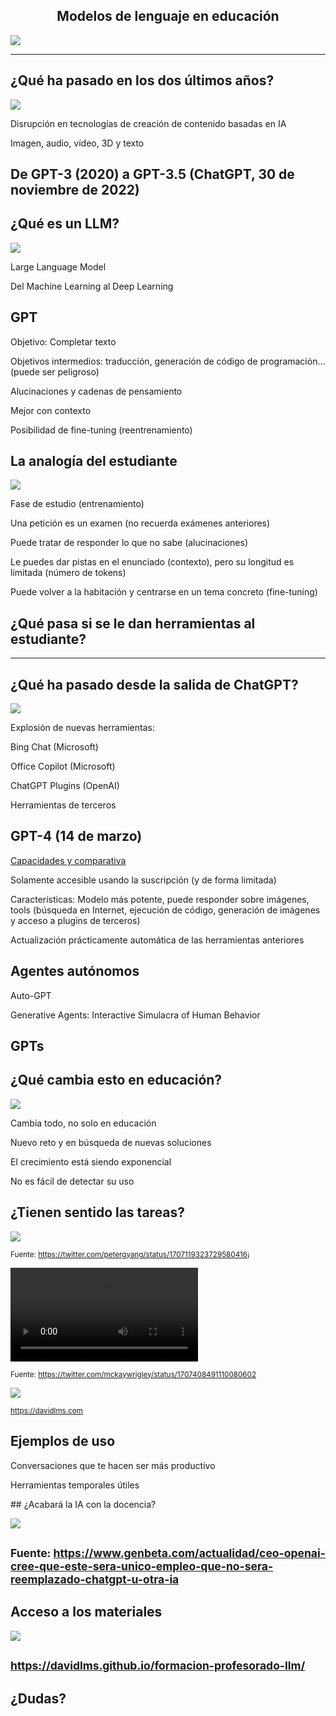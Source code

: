 <h2 class="r-fit-text" style="text-align: center"> Modelos de lenguaje en educación </h2>

<img class="r-stretch" style="text-align: center" src="../assets/cover.png">

---
## ¿Qué ha pasado en los dos últimos años?

<img class="r-stretch" style="text-align: center" src="../assets/generative-ai.png">


Disrupción en tecnologías de creación de contenido basadas en IA

Imagen, audio, vídeo, 3D y texto <!-- .element: class="fragment" -->

De GPT-3 (2020) a GPT-3.5 (ChatGPT, 30 de noviembre de 2022) <!-- .element: class="fragment" -->
---
## ¿Qué es un LLM?

<img class="r-stretch" style="text-align: center" src="../assets/babel.png">


Large Language Model

Del Machine Learning al Deep Learning <!-- .element: class="fragment" -->


## GPT

Objetivo: Completar texto <!-- .element: class="fragment" -->

Objetivos intermedios: traducción, generación de código de programación... (puede ser peligroso)<!-- .element: class="fragment" -->

Alucinaciones y cadenas de pensamiento <!-- .element: class="fragment" -->

Mejor con contexto <!-- .element: class="fragment" -->

Posibilidad de fine-tuning (reentrenamiento) <!-- .element: class="fragment" -->


## La analogía del estudiante

<img class="r-stretch" style="text-align: center" src="../assets/student.png">


Fase de estudio (entrenamiento)

Una petición es un examen (no recuerda exámenes anteriores) <!-- .element: class="fragment" -->

Puede tratar de responder lo que no sabe (alucinaciones) <!-- .element: class="fragment" -->

Le puedes dar pistas en el enunciado (contexto), pero su longitud es limitada (número de tokens) <!-- .element: class="fragment" -->

Puede volver a la habitación y centrarse en un tema concreto (fine-tuning) <!-- .element: class="fragment" -->


## ¿Qué pasa si se le dan herramientas al estudiante?
---
## ¿Qué ha pasado desde la salida de ChatGPT?

<img class="r-stretch" style="text-align: center" src="../assets/apps.png">


Explosión de nuevas herramientas:

Bing Chat (Microsoft) <!-- .element: class="fragment" -->

Office Copilot (Microsoft) <!-- .element: class="fragment" -->

ChatGPT Plugins (OpenAI) <!-- .element: class="fragment" -->

Herramientas de terceros <!-- .element: class="fragment" -->


## GPT-4 (14 de marzo)

[Capacidades y comparativa](https://openai.com/product/gpt-4) <!-- .element: class="fragment" -->

Solamente accesible usando la suscripción (y de forma limitada) <!-- .element: class="fragment" -->

Características: Modelo más potente, puede responder sobre imágenes, tools (búsqueda en Internet, ejecución de código, generación de imágenes y acceso a plugins de terceros)<!-- .element: class="fragment" -->

Actualización prácticamente automática de las herramientas anteriores <!-- .element: class="fragment" -->


## Agentes autónomos

Auto-GPT <!-- .element: class="fragment" -->

Generative Agents: Interactive Simulacra of Human Behavior <!-- .element: class="fragment" -->

GPTs <!-- .element: class="fragment" -->
---
## ¿Qué cambia esto en educación?

<img class="r-stretch" style="text-align: center" src="../assets/ai-education.png">


Cambia todo, no solo en educación

Nuevo reto y en búsqueda de nuevas soluciones <!-- .element: class="fragment" -->

El crecimiento está siendo exponencial <!-- .element: class="fragment" -->

No es fácil de detectar su uso <!-- .element: class="fragment" -->


## ¿Tienen sentido las tareas?

<img class="r-stretch" style="text-align: center" src="../assets/chatgpt-homework.jpeg">

<small>Fuente: https://twitter.com/petergyang/status/1707119323729580416¡</small>


<video width="300" src="../assets/chatgpt-cell.mp4" controls></video>

<small>Fuente: https://twitter.com/mckaywrigley/status/1707408491110080602</small>


<img class="r-stretch" style="text-align: center" src="../assets/blog.png">

<small>https://davidlms.com</small>


## Ejemplos de uso

Conversaciones que te hacen ser más productivo <!-- .element: class="fragment" -->

Herramientas temporales útiles <!-- .element: class="fragment" -->


## ¿Acabará la IA con la docencia?

<img class="r-stretch" style="text-align: center" src="../assets/sustituidos.png">

<small>Fuente: https://www.genbeta.com/actualidad/ceo-openai-cree-que-este-sera-unico-empleo-que-no-sera-reemplazado-chatgpt-u-otra-ia</small>
---
## Acceso a los materiales

<img class="r-stretch" style="text-align: center" src="../assets/qr.png">

<small>https://davidlms.github.io/formacion-profesorado-llm/</small>
---
<!-- .slide: data-background-video="../assets/searching.mp4" data-background-opacity="0.6" data-background-video-loop data-background-video-muted-->
<!-- .slide: data-background-video="../assets/searching.mp4" data-background-opacity="0.6" data-background-video-loop data-background-video-muted-->

## ¿Dudas?
